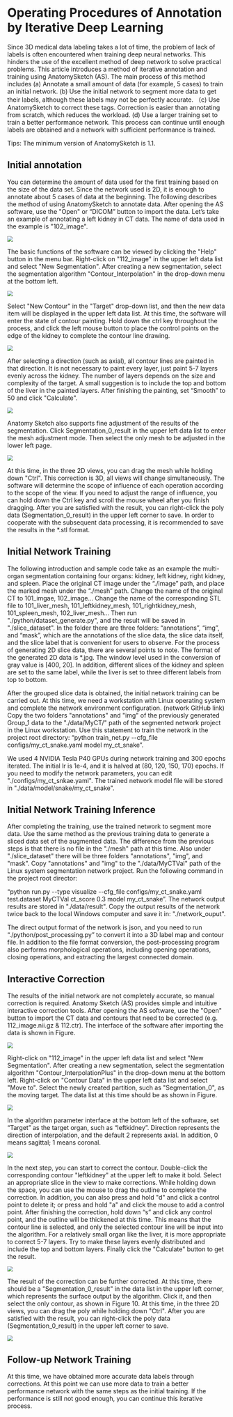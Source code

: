 # Operating Procedures of Annotation by Iterative Deep Learning

Since 3D medical data labeling takes a lot of time, the problem of lack of labels is often encountered when training deep neural networks. This hinders the use of the excellent method of deep network to solve practical problems. This article introduces a method of iterative annotation and training using AnatomySketch (AS). The main process of this method includes (a) Annotate a small amount of data (for example, 5 cases) to train an initial network. (b) Use the initial network to segment more data to get their labels, although these labels may not be perfectly accurate. （c) Use AnatomySketch to correct these tags. Correction is easier than annotating from scratch, which reduces the workload. (d) Use a larger training set to train a better performance network. This process can continue until enough labels are obtained and a network with sufficient performance is trained.

Tips: The minimum version of AnatomySketch is 1.1.

## Initial annotation

You can determine the amount of data used for the first training based on the size of the data set. Since the network used is 2D, it is enough to annotate about 5 cases of data at the beginning. The following describes the method of using AnatomySketch to annotate data. After opening the AS software, use the "Open" or “DICOM” button to import the data. Let’s take an example of annotating a left kidney in CT data. The name of data used in the example is "102_image". 

<img src=".\figures\fig1.png" style="zoom:80%;" />

The basic functions of the software can be viewed by clicking the "Help" button in the menu bar. Right-click on "112_image" in the upper left data list and select "New Segmentation". After creating a new segmentation, select the segmentation algorithm "Contour_Interpolation" in the drop-down menu at the bottom left.

<img src=".\figures\fig2.png" style="zoom:80%;" />

Select "New Contour" in the "Target" drop-down list, and then the new data item will be displayed in the upper left data list. At this time, the software will enter the state of contour painting. Hold down the ctrl key throughout the process, and click the left mouse button to place the control points on the edge of the kidney to complete the contour line drawing. 

<img src=".\figures\fig3.png" style="zoom:80%;" />

After selecting a direction (such as axial), all contour lines are painted in that direction. It is not necessary to paint every layer, just paint 5-7 layers evenly across the kidney. The number of layers depends on the size and complexity of the target. A small suggestion is to include the top and bottom of the liver in the painted layers. After finishing the painting, set “Smooth” to 50 and click "Calculate". 

<img src=".\figures\fig4.png" style="zoom:80%;" />

Anatomy Sketch also supports fine adjustment of the results of the segmentation. Click Segmentation_0_result in the upper left data list to enter the mesh adjustment mode. Then select the only mesh to be adjusted in the lower left page. 

<img src=".\figures\fig5.png" style="zoom:80%;" />

At this time, in the three 2D views, you can drag the mesh while holding down "Ctrl". This correction is 3D, all views will change simultaneously. The software will determine the scope of influence of each operation according to the scope of the view. If you need to adjust the range of influence, you can hold down the Ctrl key and scroll the mouse wheel after you finish dragging. After you are satisfied with the result, you can right-click the poly data (Segmentation_0_result) in the upper left corner to save. In order to cooperate with the subsequent data processing, it is recommended to save the results in the *.stl format.

## Initial Network Training

The following introduction and sample code take as an example the multi-organ segmentation containing four organs: kidney, left kidney, right kidney, and spleen. Place the original CT image under the “./image” path, and place the marked mesh under the “./mesh” path. Change the name of the original CT to 101_imgae, 102_image... Change the name of the corresponding STL file to 101_liver_mesh, 101_leftkidney_mesh, 101_rightkidney_mesh, 101_spleen_mesh, 102_liver_mesh... Then run "./python/dataset_generate.py", and the result will be saved in "./slice_dataset". In the folder there are three folders: “annotations”, “img”, and “mask”, which are the annotations of the slice data, the slice data itself, and the slice label that is convenient for users to observe. For the process of generating 2D slice data, there are several points to note. The format of the generated 2D data is *.jpg. The window level used in the conversion of gray value is [400, 20]. In addition, different slices of the kidney and spleen are set to the same label, while the liver is set to three different labels from top to bottom.

After the grouped slice data is obtained, the initial network training can be carried out. At this time, we need a workstation with Linux operating system and complete the network environment configuration. (network GitHub link) Copy the two folders "annotations" and "img" of the previously generated Group_1 data to the "./data/MyCT/" path of the segmented network project in the Linux workstation. Use this statement to train the network in the project root directory: “python train_net.py --cfg_file configs/my_ct_snake.yaml model my_ct_snake”. 

We used 4 NVIDIA Tesla P40 GPUs during network training and 300 epochs iterated. The initial lr is 1e-4, and it is halved at (80, 120, 150, 170) epochs. If you need to modify the network parameters, you can edit "./configs/my_ct_snkae.yaml". The trained network model file will be stored in "./data/model/snake/my_ct_snake".

## Initial Network Training Inference

After completing the training, use the trained network to segment more data. Use the same method as the previous training data to generate a sliced data set of the augmented data. The difference from the previous steps is that there is no file in the "./mesh" path at this time. Also under "./slice_dataset" there will be three folders "annotations", "img", and "mask". Copy "annotations" and "img" to the "./data/MyCTVal" path of the Linux system segmentation network project. Run the following command in the project root director:

 “python run.py --type visualize --cfg_file configs/my_ct_snake.yaml test.dataset MyCTVal ct_score 0.3 model my_ct_snake”. The network output results are stored in "./data/result". Copy the output results of the network twice back to the local Windows computer and save it in: "./network_ouput".

The direct output format of the network is json, and you need to run “./python/post_processing.py” to convert it into a 3D label map and contour file. In addition to the file format conversion, the post-processing program also performs morphological operations, including opening operations, closing operations, and extracting the largest connected domain. 

## Interactive Correction

The results of the initial network are not completely accurate, so manual correction is required. Anatomy Sketch (AS) provides simple and intuitive interactive correction tools. After opening the AS software, use the "Open" button to import the CT data and contours that need to be corrected (e.g. 112_image.nii.gz & 112.ctr). The interface of the software after importing the data is shown in Figure.

<img src=".\figures\fig6.png" style="zoom:80%;" />

Right-click on "112_image" in the upper left data list and select "New Segmentation". After creating a new segmentation, select the segmentation algorithm "Contour_InterpolationPlus" in the drop-down menu at the bottom left. Right-click on "Contour Data" in the upper left data list and select "Move to". Select the newly created partition, such as "Segmentation_0", as the moving target. The data list at this time should be as shown in Figure.

<img src=".\figures\fig7.png" style="zoom:80%;text-align: center;" />

In the algorithm parameter interface at the bottom left of the software, set “Target” as the target organ, such as “leftkidney”. Direction represents the direction of interpolation, and the default 2 represents axial. In addition, 0 means sagittal; 1 means coronal. 

<img src=".\figures\fig8.png" style="zoom:80%;text-align: center;" />

In the next step, you can start to correct the contour. Double-click the corresponding contour "leftkidney" at the upper left to make it bold. Select an appropriate slice in the view to make corrections. While holding down the space, you can use the mouse to drag the outline to complete the correction. In addition, you can also press and hold "d" and click a control point to delete it; or press and hold "a" and click the mouse to add a control point. After finishing the correction, hold down “s” and click any control point, and the outline will be thickened at this time. This means that the contour line is selected, and only the selected contour line will be input into the algorithm. For a relatively small organ like the liver, it is more appropriate to correct 5-7 layers. Try to make these layers evenly distributed and include the top and bottom layers. Finally click the "Calculate" button to get the result. 

<img src=".\figures\fig9.png" style="zoom:80%;" />

The result of the correction can be further corrected. At this time, there should be a "Segmentation_0_result" in the data list in the upper left corner, which represents the surface output by the algorithm. Click it, and then select the only contour, as shown in Figure 10. At this time, in the three 2D views, you can drag the poly while holding down "Ctrl". After you are satisfied with the result, you can right-click the poly data (Segmentation_0_result) in the upper left corner to save.

<img src=".\figures\fig10.png" style="zoom:80%;" />

## Follow-up Network Training

At this time, we have obtained more accurate data labels through corrections. At this point we can use more data to train a better performance network with the same steps as the initial training. If the performance is still not good enough, you can continue this iterative process.